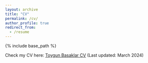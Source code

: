 ```yaml
---
layout: archive
title: "CV"
permalink: /cv/
author_profile: true
redirect_from:
  - /resume
---
```


{% include base_path %}

Check my CV here: [Toygun Basaklar CV](https://www.dropbox.com/scl/fi/u9ahgfqgdqkja6opdj3um/Toygun_Basaklar_CV_ML.pdf?rlkey=7f19ym7tnryt2w3r0rqm7nhl8&dl=0)  (Last updated: March 2024)

<!-- Publications
======
  <ul>{% for post in site.publications %}
    {% include archive-single-cv.html %}
  {% endfor %}</ul> -->
  
<!-- Talks
======
  <ul>{% for post in site.talks %}
    {% include archive-single-talk-cv.html %}
  {% endfor %}</ul> -->
  
<!-- Teaching
======
  <ul>{% for post in site.teaching %}
    {% include archive-single-cv.html %}
  {% endfor %}</ul> -->
  
<!-- Service and leadership
======
* Currently signed in to 43 different slack teams -->
